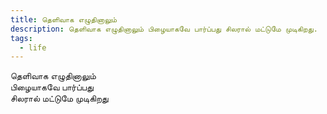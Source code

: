 ```yaml
---
title: தெளிவாக எழுதினாலும்
description: தெளிவாக எழுதினாலும் பிழையாகவே பார்ப்பது சிலரால் மட்டுமே முடிகிறது.
tags:
  - life
---
```


தெளிவாக எழுதினாலும்  
பிழையாகவே பார்ப்பது  
சிலரால் மட்டுமே முடிகிறது
